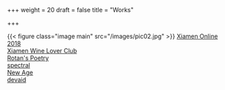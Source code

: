 +++
weight = 20
draft = false
title = "Works"

+++

{{< figure class="image main" src="/images/pic02.jpg" >}}
[Xiamen Online 2018](http://xmok2018.github.io)  
[Xiamen Wine Lover Club](http://i9r.github.io)  
[Rotan's Poetry](http://rrotan.github.io)  
[spectral](https://arkadianriver.github.io/spectral/)  
[New Age](https://jekynewage.github.io/)  
[devaid](https://themes.3rdwavemedia.com/demo/devaid/)  
